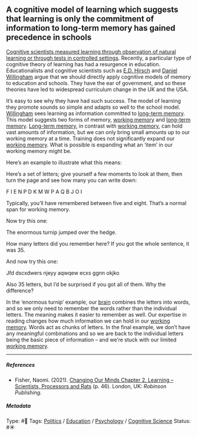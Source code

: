 ## A cognitive model of learning which suggests that learning is only the commitment of information to long-term memory has gained precedence in schools

[Cognitive scientists measured learning through observation of natural learning or through tests in controlled settings](Cognitive%20scientists%20measured%20learning%20through%20observation%20of%20natural%20learning%20or%20through%20tests%20in%20controlled%20settings.md). Recently, a particular type of cognitive theory of learning has had a resurgence in education. Educationalists and cognitive scientists such as [E.D. Hirsch]() and [Daniel Willingham]() argue that we should directly apply cognitive models of memory to education and schools. They have the ear of government, and so these theories have led to widespread curriculum change in the UK and the USA.

It’s easy to see why they have had such success. The model of learning they promote sounds so simple and adapts so well to the school model. [Willingham]() sees learning as information committed to [long-term memory](). This model suggests two forms of memory, [working memory](Working%20memory.md) and [long-term memory](). [Long-term memory](), in contrast with [working memory](Working%20memory.md), can hold vast amounts of information, but we can only bring small amounts up to our working memory at a time. Training does not significantly expand our [working memory](Working%20memory.md). What is possible is expanding what an ‘item’ in our working memory might be.

Here’s an example to illustrate what this means:

Here’s a set of letters; give yourself a few moments to look at them, then turn the page and see how many you can write down:

F I E N P D K M W P A Q B J O I

Typically, you’ll have remembered between five and eight. That’s a normal span for working memory.

Now try this one:

The enormous turnip jumped over the hedge.

How many letters did you remember here? If you got the whole sentence, it was 35.

And now try this one:

Jfd dscxdwers njeyy aqwqew ecxs ggnn okjko

Also 35 letters, but I’d be surprised if you got all of them. Why the difference?

In the ‘enormous turnip’ example, our [brain](Brain.md) combines the letters into words, and so we only need to remember the words rather than the individual letters. The meaning makes it easier to remember as well. Our expertise in reading changes how much information we can hold in our [working memory](Working%20memory.md). Words act as chunks of letters. In the final example, we don’t have any meaningful combinations and so we are back to the individual letters being the basic piece of information – and we’re stuck with our limited [working memory](Working%20memory.md).

---

##### References

* Fisher, Naomi. (2021). [Changing Our Minds Chapter 2. Learning – Scientists, Processors and Rats](Changing%20Our%20Minds%20Chapter%202.%20Learning%20%E2%80%93%20Scientists,%20Processors%20and%20Rats.md) (p. 46). London, UK: *Robinson Publishing*.

##### Metadata

Type: #🔴 
Tags: [Politics](Politics.md) / [Education]() / [Psychology](Psychology.md) / [Cognitive Science]()
Status: #☀️ 
